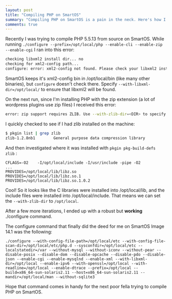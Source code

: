 ```yaml
---
layout: post
title: "Compiling PHP on SmartOS"
summary: "Compiling PHP on SmartOS is a pain in the neck. Here's how I did it."
comments: true
---
```


Recently I was trying to compile PHP 5.5.13 from source on SmartOS. While running `./configure --prefix=/opt/local/php --enable-cli --enable-zip --enable-cgi` I ran into this error: 

```bash
checking libxml2 install dir... no
checking for xml2-config path...
configure: error: xml2-config not found. Please check your libxml2 installation.
```

SmartOS keeps it's xml2-config bin in /opt/local/bin (like many other binaries), but `configure` doesn't check there. Specify `--with-libxml-dir=/opt/local/` to ensure that libxml2 will be found.

On the next run, since I'm installing PHP with the zip extension (a lot of wordpress plugins use zip files) I received this error: 

```bash
error: zip support requires ZLIB. Use --with-zlib-dir=<DIR> to specify prefix where ZLIB include and library are located
```

I quickly checked to see if I had zlib installed on the machine: 

```bash
$ pkgin list | grep zlib
zlib-1.2.8nb1        General purpose data compression library
```

And then investigated where it was installed with `pkgin pkg-build-defs zlib` :

```
CFLAGS=-O2    -I/opt/local/include -I/usr/include -pipe -O2
...
PROVIDES=/opt/local/lib/libz.so
PROVIDES=/opt/local/lib/libz.so.1
PROVIDES=/opt/local/lib/libz.so.1.0.2
```

Cool! So it looks like the C libraries were installed into /opt/local/lib, and the include files were installed into /opt/local/include. That means we can set the `--with-zlib-dir` to `/opt/local`.

After a few more iterations, I ended up with a robust but **working** ./configure command.

The configure command that finally did the deed for me on SmartOS Image 14.1 was the following: 

```
./configure --with-config-file-path=/opt/local/etc --with-config-file-scan-dir=/opt/local/etc/php.d --sysconfdir=/opt/local/etc --localstatedir=/var --without-mysql --without-iconv --without-pear --disable-posix --disable-dom --disable-opcache --disable-pdo --disable-json --enable-cgi --enable-mysqlnd --enable-xml --with-libxml-dir=/opt/local --enable-ipv6 --with-openssl=/opt/local --with-readline=/opt/local --enable-dtrace --prefix=/opt/local --build=x86_64-sun-solaris2.11 --host=x86_64-sun-solaris2.11 --mandir=/opt/local/man --without-sqlite3
```

Hope that command comes in handy for the next poor fella trying to compile PHP on SmartOS.